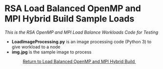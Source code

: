 # RSA Load Balanced OpenMP and MPI Hybrid Build Sample Loads
*This is the RSA OpenMP and MPI Load Balance Workloads Code for Testing*

+ **LoadImageProcessing.py** is an image processing code (Python 3) to give workload to a node
+ **img.jpg** is the sample image to process

<p align="center">
    <a href="https://github.com/ReinhartC/Parallel-RSA-on-Raspberry-Pi/tree/master/Builds/LB_OMP_MPI">
        Return to Load Balanced OpenMP and MPI Hybrid Build
    </a> 
</p>
